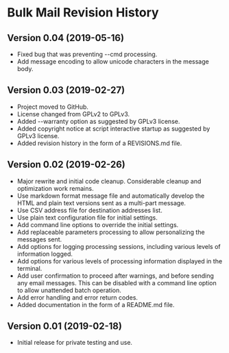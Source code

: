 # Bulk Mail Revision History

## Version 0.04 (2019-05-16)

- Fixed bug that was preventing --cmd processing.
- Add message encoding to allow unicode characters in the message body.

## Version 0.03 (2019-02-27)

- Project moved to GitHub.
- License changed from GPLv2 to GPLv3.
- Added --warranty option as suggested by GPLv3 license.
- Added copyright notice at script interactive startup as suggested by GPLv3 license.
- Added revision history in the form of a REVISIONS.md file.

## Version 0.02 (2019-02-26)

- Major rewrite and initial code cleanup.  Considerable cleanup and optimization work remains.
- Use markdown format message file and automatically develop the HTML and plain text versions sent as a multi-part message.
- Use CSV address file for destination addresses list.
- Use plain text configuration file for initial settings.
- Add command line options to override the initial settings.
- Add replaceable parameters processing to allow personalizing the messages sent.
- Add options for logging processing sessions, including various levels of information logged.
- Add options for various levels of processing information displayed in the terminal.
- Add user confirmation to proceed after warnings, and before sending any email messages.  This can be disabled with a command line option to allow unattended batch operation.
- Add error handling and error return codes.
- Added documentation in the form of a README.md file.

## Version 0.01 (2019-02-18)

- Initial release for private testing and use.
